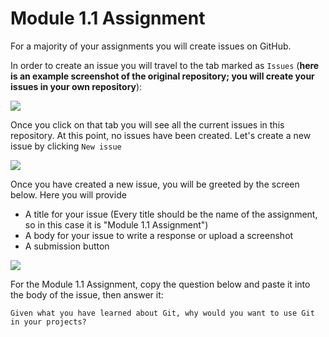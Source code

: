 # Module 1.1 Assignment

For a majority of your assignments you will create issues on GitHub.

In order to create an issue you will travel to the tab marked as `Issues` (**here is an example screenshot of the original repository; you will create your issues in your own repository**):

![](./assets/issue_one.png)

Once you click on that tab you will see all the current issues in this repository. At this point, no issues have been created. Let's create a new issue by clicking `New issue`

![](./assets/issue_two.png)

Once you have created a new issue, you will be greeted by the screen below. Here you will provide
* A title for your issue (Every title should be the name of the assignment, so in this case it is "Module 1.1 Assignment")
* A body for your issue to write a response or upload a screenshot
* A submission button

![](./assets/issue_three.png)

For the Module 1.1 Assignment, copy the question below and paste it into the body of the issue, then answer it:

`Given what you have learned about Git, why would you want to use Git in your projects?`
